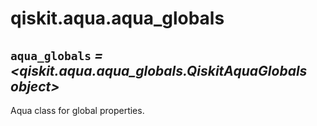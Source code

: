 # qiskit.aqua.aqua\_globals

## `aqua_globals` *= \<qiskit.aqua.aqua\_globals.QiskitAquaGlobals object>*

Aqua class for global properties.
